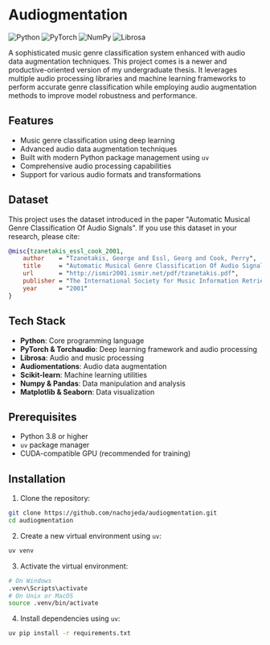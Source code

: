 # Audiogmentation

![Python](https://img.shields.io/badge/python-3.10.16-blue.svg?logo=python&logoColor=white)
![PyTorch](https://img.shields.io/badge/pytorch-2.5.1-ee4c2c.svg?logo=pytorch&logoColor=white)
![NumPy](https://img.shields.io/badge/numpy-1.26.4-013243.svg?logo=numpy&logoColor=white)
![Librosa](https://img.shields.io/badge/librosa-0.10.2-yellow.svg?logo=python&logoColor=white)

A sophisticated music genre classification system enhanced with audio data augmentation techniques. This project comes is a newer  and productive-oriented version of my undergraduate thesis. It leverages multiple audio processing libraries and machine learning frameworks to perform accurate genre classification while employing audio augmentation methods to improve model robustness and performance.

## Features

- Music genre classification using deep learning
- Advanced audio data augmentation techniques
- Built with modern Python package management using `uv`
- Comprehensive audio processing capabilities
- Support for various audio formats and transformations

## Dataset

This project uses the dataset introduced in the paper "Automatic Musical Genre Classification Of Audio Signals". If you use this dataset in your research, please cite:

```bibtex
@misc{tzanetakis_essl_cook_2001,
    author    = "Tzanetakis, George and Essl, Georg and Cook, Perry",
    title     = "Automatic Musical Genre Classification Of Audio Signals",
    url       = "http://ismir2001.ismir.net/pdf/tzanetakis.pdf",
    publisher = "The International Society for Music Information Retrieval",
    year      = "2001"
}
```

## Tech Stack

- **Python**: Core programming language
- **PyTorch & Torchaudio**: Deep learning framework and audio processing
- **Librosa**: Audio and music processing
- **Audiomentations**: Audio data augmentation
- **Scikit-learn**: Machine learning utilities
- **Numpy & Pandas**: Data manipulation and analysis
- **Matplotlib & Seaborn**: Data visualization

## Prerequisites

- Python 3.8 or higher
- `uv` package manager
- CUDA-compatible GPU (recommended for training)

## Installation

1. Clone the repository:
```bash
git clone https://github.com/nachojeda/audiogmentation.git
cd audiogmentation
```

2. Create a new virtual environment using `uv`:
```bash
uv venv
```

3. Activate the virtual environment:
```bash
# On Windows
.venv\Scripts\activate
# On Unix or MacOS
source .venv/bin/activate
```

4. Install dependencies using `uv`:
```bash
uv pip install -r requirements.txt
```

##
